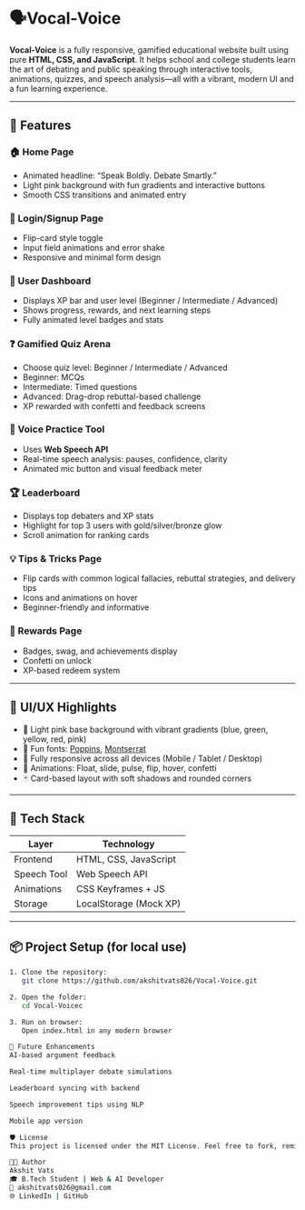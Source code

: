 # 🗣️Vocal-Voice

**Vocal-Voice** is a fully responsive, gamified educational website built using pure **HTML, CSS, and JavaScript**. It helps school and college students learn the art of debating and public speaking through interactive tools, animations, quizzes, and speech analysis—all with a vibrant, modern UI and a fun learning experience.

---
  
## 🌟 Features

### 🏠 Home Page
- Animated headline: “Speak Boldly. Debate Smartly.”
- Light pink background with fun gradients and interactive buttons
- Smooth CSS transitions and animated entry

### 🔐 Login/Signup Page
- Flip-card style toggle
- Input field animations and error shake
- Responsive and minimal form design

### 🧭 User Dashboard
- Displays XP bar and user level (Beginner / Intermediate / Advanced)
- Shows progress, rewards, and next learning steps
- Fully animated level badges and stats

### ❓ Gamified Quiz Arena
- Choose quiz level: Beginner / Intermediate / Advanced
- Beginner: MCQs  
- Intermediate: Timed questions  
- Advanced: Drag-drop rebuttal-based challenge  
- XP rewarded with confetti and feedback screens

### 🎤 Voice Practice Tool
- Uses **Web Speech API**
- Real-time speech analysis: pauses, confidence, clarity
- Animated mic button and visual feedback meter

### 🏆 Leaderboard
- Displays top debaters and XP stats
- Highlight for top 3 users with gold/silver/bronze glow
- Scroll animation for ranking cards

### 💡 Tips & Tricks Page
- Flip cards with common logical fallacies, rebuttal strategies, and delivery tips
- Icons and animations on hover
- Beginner-friendly and informative

### 🎁 Rewards Page
- Badges, swag, and achievements display
- Confetti on unlock
- XP-based redeem system

---

## 🎨 UI/UX Highlights

- 💖 Light pink base background with vibrant gradients (blue, green, yellow, red, pink)
- 🧁 Fun fonts: [Poppins](https://fonts.google.com/specimen/Poppins), [Montserrat](https://fonts.google.com/specimen/Montserrat)
- 📱 Fully responsive across all devices (Mobile / Tablet / Desktop)
- 💫 Animations: Float, slide, pulse, flip, hover, confetti
- 🃏 Card-based layout with soft shadows and rounded corners

---

## 📁 Tech Stack

| Layer        | Technology             |
|--------------|------------------------|
| Frontend     | HTML, CSS, JavaScript  |
| Speech Tool  | Web Speech API         |
| Animations   | CSS Keyframes + JS     |
| Storage      | LocalStorage (Mock XP) |

---

## 📦 Project Setup (for local use)

```bash
1. Clone the repository:
   git clone https://github.com/akshitvats026/Vocal-Voice.git

2. Open the folder:
   cd Vocal-Voicec

3. Run on browser:
   Open index.html in any modern browser

🔮 Future Enhancements
AI-based argument feedback

Real-time multiplayer debate simulations

Leaderboard syncing with backend

Speech improvement tips using NLP

Mobile app version

🛡️ License
This project is licensed under the MIT License. Feel free to fork, remix, and contribute!

👨‍💻 Author
Akshit Vats
🎓 B.Tech Student | Web & AI Developer
📧 akshitvats026@gmail.com
🌐 LinkedIn | GitHub

